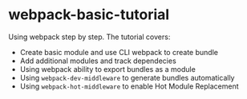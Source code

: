 # webpack-basic-tutorial
Using webpack step by step. The tutorial covers:
* Create basic module and use CLI webpack to create bundle
* Add additional modules and track dependecies
* Using webpack ability to export bundles as a module
* Using `webpack-dev-middleware` to generate bundles automatically
* Using `webpack-hot-middleware` to enable Hot Module Replacement
